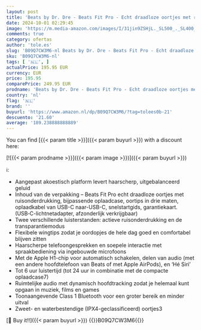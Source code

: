 ```yaml
---
layout: post
title: 'Beats by Dr. Dre - Beats Fit Pro - Echt draadloze oortjes met ruisonderdrukking - IPX4-classificatie  zweetbestendige oortjes  compatibel met Apple en Android  Class 1 Bluetooth®  ingebouwde microfoon – Wit'
date: 2024-10-01 02:29:45
image: 'https://m.media-amazon.com/images/I/31jin9ZSHjL._SL500_._SL400_.jpg'
comments: true
category: ofertas
author: 'tole.es'
slug: 'B09Q7CW3M6-nl Beats by Dr. Dre - Beats Fit Pro - Echt draadloze oortjes...'
sku: 'B09Q7CW3M6-nl'
tags: [ '🇳🇱', ]
actualPrice: 195.95 EUR
currency: EUR
price: 195.95
comparePrice: 249.95 EUR
prodname: 'Beats by Dr. Dre - Beats Fit Pro - Echt draadloze oortjes met ruisonderdrukking - IPX4-classificatie  zweetbestendige oortjes  compatibel met Apple en Android  Class 1 Bluetooth®  ingebouwde microfoon – Wit'
country: 'nl'
flag: '🇳🇱'
brand: ''
buyurl: 'https://www.amazon.nl/dp/B09Q7CW3M6/?tag=tolees0b-21'
descuento: '21.60'
average: '189.238888888889'
---
```


You can find [{{< param title >}}]({{< param buyurl >}}) with a discount here:

[![{{< param prodname >}}]({{< param image >}})]({{< param buyurl >}})

ℹ️:

- Aangepast akoestisch platform levert haarscherp, uitgebalanceerd geluid
- Inhoud van de verpakking – Beats Fit Pro echt draadloze oortjes met ruisonderdrukking, bijpassende oplaadcase, oortips in drie maten, oplaadkabel van USB-C naar-USB-C, snelstartgids, garantiekaart. (USB‑C-lichtnetadapter, afzonderlijk verkrijgbaar)
- Twee verschillende luisterstanden: actieve ruisonderdrukking en de transparantiemodus
- Flexibele wingtips zodat je oordopjes de hele dag goed en comfortabel blijven zitten
- Haarscherpe telefoongesprekken en soepele interactie met spraakbediening via ingebouwde microfoons
- Met de Apple H1-chip voor automatisch schakelen, delen van audio (met een andere hoofdtelefoon van Beats of met Apple AirPods), en ‘Hé Siri’
- Tot 6 uur luistertijd (tot 24 uur in combinatie met de compacte oplaadcase7)
- Ruimtelijke audio met dynamisch hoofdtracking zodat je helemaal kunt opgaan in muziek, films en games
- Toonaangevende Class 1 Bluetooth voor een groter bereik en minder uitval
- Zweet- en waterbestendige (IPX4-geclassificeerd) oortjes3

[🛒 Buy it!!]({{< param buyurl >}})
{{<world>}}B09Q7CW3M6{{</world>}}
